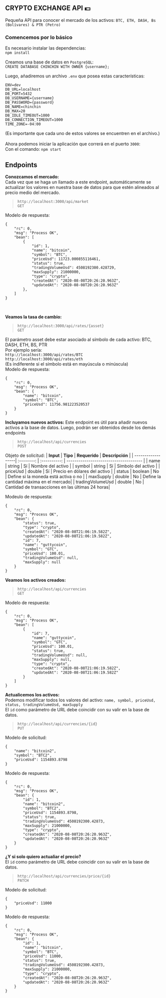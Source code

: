## CRYPTO EXCHANGE API 💵
Pequeña API para conocer el mercado de los activos: `BTC, ETH, DASH, Bs (Bolívares) & PTR (Petro)`

### Comencemos por lo básico
Es necesario instalar las dependencias:
<br>
`npm install`

Creamos una base de datos en `PostgreSQL`: <br>
`CREATE DATABASE CHINCHIN WITH OWNER {username};`

Luego, añadiremos un archivo `.env` que posea estas características:
<br>
```
ENV=dev
DB_URL=localhost
DB_PORT=5432
DB_USERNAME={username}
DB_PASSWORD={password}
DB_NAME=chinchin
DB_MAX=20
DB_IDLE_TIMEOUT=1000
DB_CONNECTION_TIMEOUT=1000
TIME_ZONE=-04:00
```
(Es importante que cada uno de estos valores se encuentren en el archivo.)
<br>
<br>
Ahora podemos iniciar la aplicación que correrá en el puerto `3000`:
<br>
Con el comando: `npm start`

## Endpoints
**Conozcamos el mercado:** <br>
Cada vez que se haga un llamado a este endpoint, automáticamente se actualizar los valores 
en nuestra base de datos para que estén alineados al precio medio del
mercado.
> `http://localhost:3000/api/market` <br>
`GET`

Modelo de respuesta:
```
{
    "rc": 0,
    "msg": "Process OK",
    "bean": [
        {
            "id": 1,
            "name": "bitcoin",
            "symbol": "BTC",
            "priceUsd": 11723.000855116461,
            "status": true,
            "tradingVolumeUsd": 4508192300.428729,
            "maxSupply": 21000000,
            "type": "crypto",
            "createdAt": "2020-08-08T20:26:20.963Z",
            "updatedAt": "2020-08-08T20:26:20.963Z"
        },
    ]
}
```
<br>

**Veamos la tasa de cambio:**
> `http://localhost:3000/api/rates/{asset}` <br>
`GET`

El parámetro asset debe estar asociado al símbolo de cada activo:
BTC, DASH, ETH, BS, PTR <br>
Por ejemplo sería: <br>
`http://localhost:3000/api/rates/BTC` <br>
`http://localhost:3000/api/rates/eth` <br>
(Es indiferente si el símbolo está en mayúscula o minúscula) <br>
Modelo de respuesta:
```
{
    "rc": 0,
    "msg": "Process OK",
    "bean": {
        "name": "bitcoin",
        "symbol": "BTC",
        "priceUsd": 11756.981223520537
    }
}
```

**Incluyamos nuevos activos:**
Este endpoint es útil para añadir nuevos activos a la base de datos.
Luego, podrán ser obtenidos desde los demás endpoints
> `http://localhost/api/currencies` <br>
`POST`

Objeto de solicitud:
| **Input**         | **Tipo**   | **Requerido** | **Descripción**                        |
| ------------------| :--------: | :----------:  | -------------------------------------- |
| name              | string     | Sí            | Nombre del activo                      |
| symbol            | string     | Sí            | Símbolo del activo                     |
| priceUsd          | double     | Sí            | Precio en dólares del activo           |
| status            | boolean    | No            | Define si la moneda está activa o no   |
| maxSupply         | double     | No            | Define la cantidad máxima en el mercado|
| tradingVolumeUsd  | double     | No            | Cantidad de transacciones en las últimas 24 horas|

Modeulo de respuesta:
```
{
    "rc": 0,
    "msg": "Process OK",
    "bean": {
        "status": true,
        "type": "crypto",
        "createdAt": "2020-08-08T21:06:19.582Z",
        "updatedAt": "2020-08-08T21:06:19.582Z",
        "id": 7,
        "name": "guttycoin",
        "symbol": "GTC",
        "priceUsd": 100.01,
        "tradingVolumeUsd": null,
        "maxSupply": null
    }
}
```

**Veamos los activos creados:**
> `http://localhost/api/currencies` <br>
`GET`

Modelo de respuesta: <br>
```
{
    "rc": 0,
    "msg": "Process OK",
    "bean": [
        {
            "id": 7,
            "name": "guttycoin",
            "symbol": "GTC",
            "priceUsd": 100.01,
            "status": true,
            "tradingVolumeUsd": null,
            "maxSupply": null,
            "type": "crypto",
            "createdAt": "2020-08-08T21:06:19.582Z",
            "updatedAt": "2020-08-08T21:06:19.582Z"
        }
    ]
}
```

**Actualicemos los activos:** <br>
Podemos modificar todos los valores del activo:
`name, symbol, priceUsd, status, tradingVolumeUsd, maxSupply` <br>
El `id` como parámetro de URL debe coincidir con su valir en la base
de datos.
> `http://localhost/api/currencies/{id}` <br>
`PUT`

Modelo de solicitud:
```
{
    "name": "bitcoin2",
    "symbol": "BTC2",
    "priceUsd": 1154893.8798
}
```

Modelo de respuesta:
```
{
    "rc": 0,
    "msg": "Process OK",
    "bean": {
        "id": 1,
        "name": "bitcoin2",
        "symbol": "BTC2",
        "priceUsd": 1154893.8798,
        "status": true,
        "tradingVolumeUsd": 4508192300.42873,
        "maxSupply": 21000000,
        "type": "crypto",
        "createdAt": "2020-08-08T20:26:20.963Z",
        "updatedAt": "2020-08-08T20:26:20.963Z"
    }
}
```

**¿Y si solo quiero actualiar el precio?** <br>
El `id` como parámetro de URL debe coincidir con su valir en la base
de datos.
> `http://localhost/api/currencies/price/{id}` <br>
`PATCH`

Modelo de solicitud:
```
{
    "priceUsd": 11000
}
```
Modelo de respuesta:
```
{
    "rc": 0,
    "msg": "Process OK",
    "bean": {
        "id": 1,
        "name": "bitcoin",
        "symbol": "BTC",
        "priceUsd": 11000,
        "status": true,
        "tradingVolumeUsd": 4508192300.42873,
        "maxSupply": 21000000,
        "type": "crypto",
        "createdAt": "2020-08-08T20:26:20.963Z",
        "updatedAt": "2020-08-08T20:26:20.963Z"
    }
}
```
